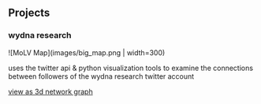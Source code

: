 ## Projects

### wydna research

![MoLV Map](images/big_map.png | width=300)
  
uses the twitter api & python visualization tools to examine the
connections between followers of the wydna research twitter account
  
[view as 3d network graph][1]

[1]: network.html
